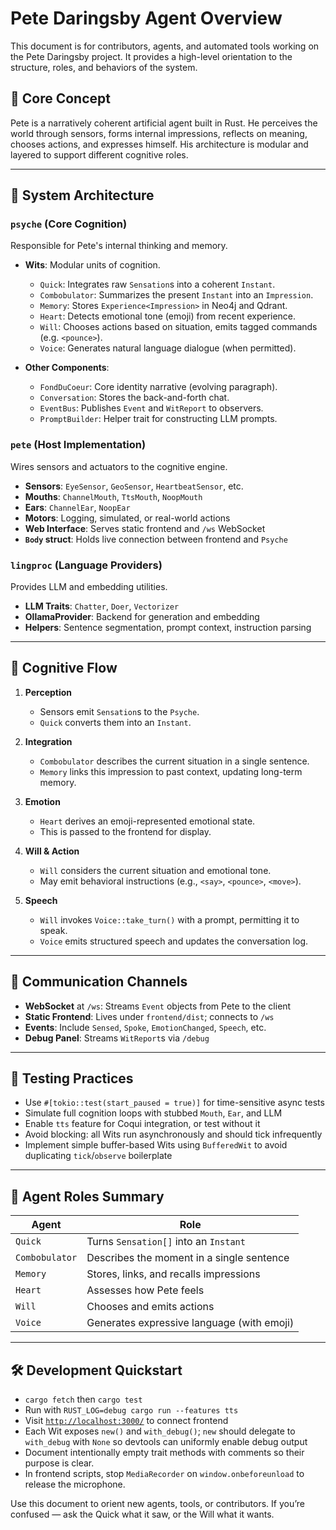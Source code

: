 # Pete Daringsby Agent Overview

This document is for contributors, agents, and automated tools working on the Pete Daringsby project. It provides a high-level orientation to the structure, roles, and behaviors of the system.

## 🧠 Core Concept

Pete is a narratively coherent artificial agent built in Rust. He perceives the world through sensors, forms internal impressions, reflects on meaning, chooses actions, and expresses himself. His architecture is modular and layered to support different cognitive roles.

---

## 🧩 System Architecture

### `psyche` (Core Cognition)

Responsible for Pete's internal thinking and memory.

* **Wits**: Modular units of cognition.

  * `Quick`: Integrates raw `Sensation`s into a coherent `Instant`.
  * `Combobulator`: Summarizes the present `Instant` into an `Impression`.
  * `Memory`: Stores `Experience<Impression>` in Neo4j and Qdrant.
  * `Heart`: Detects emotional tone (emoji) from recent experience.
  * `Will`: Chooses actions based on situation, emits tagged commands (e.g. `<pounce>`).
  * `Voice`: Generates natural language dialogue (when permitted).

* **Other Components**:

  * `FondDuCoeur`: Core identity narrative (evolving paragraph).
  * `Conversation`: Stores the back-and-forth chat.
  * `EventBus`: Publishes `Event` and `WitReport` to observers.
  * `PromptBuilder`: Helper trait for constructing LLM prompts.

### `pete` (Host Implementation)

Wires sensors and actuators to the cognitive engine.

* **Sensors**: `EyeSensor`, `GeoSensor`, `HeartbeatSensor`, etc.
* **Mouths**: `ChannelMouth`, `TtsMouth`, `NoopMouth`
* **Ears**: `ChannelEar`, `NoopEar`
* **Motors**: Logging, simulated, or real-world actions
* **Web Interface**: Serves static frontend and `/ws` WebSocket
* **`Body` struct**: Holds live connection between frontend and `Psyche`

### `lingproc` (Language Providers)

Provides LLM and embedding utilities.

* **LLM Traits**: `Chatter`, `Doer`, `Vectorizer`
* **OllamaProvider**: Backend for generation and embedding
* **Helpers**: Sentence segmentation, prompt context, instruction parsing

---

## 🔄 Cognitive Flow

1. **Perception**

   * Sensors emit `Sensation`s to the `Psyche`.
   * `Quick` converts them into an `Instant`.

2. **Integration**

   * `Combobulator` describes the current situation in a single sentence.
   * `Memory` links this impression to past context, updating long-term memory.

3. **Emotion**

   * `Heart` derives an emoji-represented emotional state.
   * This is passed to the frontend for display.

4. **Will & Action**

   * `Will` considers the current situation and emotional tone.
   * May emit behavioral instructions (e.g., `<say>`, `<pounce>`, `<move>`).

5. **Speech**

   * `Will` invokes `Voice::take_turn()` with a prompt, permitting it to speak.
   * `Voice` emits structured speech and updates the conversation log.

---

## 💬 Communication Channels

* **WebSocket** at `/ws`: Streams `Event` objects from Pete to the client
* **Static Frontend**: Lives under `frontend/dist`; connects to `/ws`
* **Events**: Include `Sensed`, `Spoke`, `EmotionChanged`, `Speech`, etc.
* **Debug Panel**: Streams `WitReport`s via `/debug`

---

## 🧪 Testing Practices

* Use `#[tokio::test(start_paused = true)]` for time-sensitive async tests
* Simulate full cognition loops with stubbed `Mouth`, `Ear`, and LLM
* Enable `tts` feature for Coqui integration, or test without it
* Avoid blocking: all Wits run asynchronously and should tick infrequently
* Implement simple buffer-based Wits using `BufferedWit` to avoid duplicating
  `tick`/`observe` boilerplate

---

## 🧠 Agent Roles Summary

| Agent          | Role                                       |
| -------------- | ------------------------------------------ |
| `Quick`        | Turns `Sensation[]` into an `Instant`      |
| `Combobulator` | Describes the moment in a single sentence  |
| `Memory`       | Stores, links, and recalls impressions     |
| `Heart`        | Assesses how Pete feels                    |
| `Will`         | Chooses and emits actions                  |
| `Voice`        | Generates expressive language (with emoji) |

---

## 🛠 Development Quickstart

* `cargo fetch` then `cargo test`
* Run with `RUST_LOG=debug cargo run --features tts`
* Visit [`http://localhost:3000/`](http://localhost:3000/) to connect frontend
* Each Wit exposes `new()` and `with_debug()`; `new` should delegate to
  `with_debug` with `None` so devtools can uniformly enable debug output
* Document intentionally empty trait methods with comments so their purpose is
  clear.
* In frontend scripts, stop `MediaRecorder` on `window.onbeforeunload` to release the microphone.

Use this document to orient new agents, tools, or contributors. If you’re confused — ask the Quick what it saw, or the Will what it wants.
